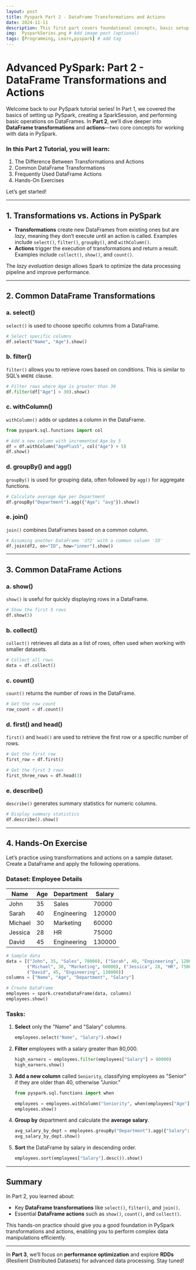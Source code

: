 ```yaml
---
layout: post
title: Pyspark Part 2 - DataFrame Transformations and Actions
date: 2024-11-11 
description: This first part covers foundational concepts, basic setup, and hands-on exercises to give users a practical feel for working with PySpark.
img:  PysparkSeries.png # Add image post (optional)
tags: [Programming, Learn,pyspark] # add tag
---
```

# **Advanced PySpark: Part 2 - DataFrame Transformations and Actions**

Welcome back to our PySpark tutorial series! In Part 1, we covered the basics of setting up PySpark, creating a SparkSession, and performing basic operations on DataFrames. In **Part 2**, we’ll dive deeper into **DataFrame transformations** and **actions**—two core concepts for working with data in PySpark.

### **In this Part 2 Tutorial, you will learn:**
1. The Difference Between Transformations and Actions
2. Common DataFrame Transformations
3. Frequently Used DataFrame Actions
4. Hands-On Exercises

Let’s get started!

---

## **1. Transformations vs. Actions in PySpark**

- **Transformations** create new DataFrames from existing ones but are *lazy*, meaning they don’t execute until an action is called. Examples include `select()`, `filter()`, `groupBy()`, and `withColumn()`.
- **Actions** trigger the execution of transformations and return a result. Examples include `collect()`, `show()`, and `count()`.

The *lazy evaluation* design allows Spark to optimize the data processing pipeline and improve performance.

---

## **2. Common DataFrame Transformations**

### a. **select()**

`select()` is used to choose specific columns from a DataFrame.

```python
# Select specific columns
df.select("Name", "Age").show()
```

### b. **filter()**

`filter()` allows you to retrieve rows based on conditions. This is similar to SQL’s `WHERE` clause.

```python
# Filter rows where Age is greater than 30
df.filter(df["Age"] > 30).show()
```

### c. **withColumn()**

`withColumn()` adds or updates a column in the DataFrame.

```python
from pyspark.sql.functions import col

# Add a new column with incremented Age by 5
df = df.withColumn("AgePlus5", col("Age") + 5)
df.show()
```

### d. **groupBy() and agg()**

`groupBy()` is used for grouping data, often followed by `agg()` for aggregate functions.

```python
# Calculate average Age per Department
df.groupBy("Department").agg({"Age": "avg"}).show()
```

### e. **join()**

`join()` combines DataFrames based on a common column.

```python
# Assuming another DataFrame 'df2' with a common column 'ID'
df.join(df2, on="ID", how="inner").show()
```

---

## **3. Common DataFrame Actions**

### a. **show()**

`show()` is useful for quickly displaying rows in a DataFrame.

```python
# Show the first 5 rows
df.show(5)
```

### b. **collect()**

`collect()` retrieves all data as a list of rows, often used when working with smaller datasets.

```python
# Collect all rows
data = df.collect()
```

### c. **count()**

`count()` returns the number of rows in the DataFrame.

```python
# Get the row count
row_count = df.count()
```

### d. **first() and head()**

`first()` and `head()` are used to retrieve the first row or a specific number of rows.

```python
# Get the first row
first_row = df.first()

# Get the first 3 rows
first_three_rows = df.head(3)
```

### e. **describe()**

`describe()` generates summary statistics for numeric columns.

```python
# Display summary statistics
df.describe().show()
```

---

## **4. Hands-On Exercise**

Let’s practice using transformations and actions on a sample dataset. Create a DataFrame and apply the following operations.

### **Dataset: Employee Details**

| Name     | Age | Department  | Salary |
|----------|-----|-------------|--------|
| John     | 35  | Sales       | 70000  |
| Sarah    | 40  | Engineering | 120000 |
| Michael  | 30  | Marketing   | 60000  |
| Jessica  | 28  | HR          | 75000  |
| David    | 45  | Engineering | 130000 |

```python
# Sample data
data = [("John", 35, "Sales", 70000), ("Sarah", 40, "Engineering", 120000),
        ("Michael", 30, "Marketing", 60000), ("Jessica", 28, "HR", 75000),
        ("David", 45, "Engineering", 130000)]
columns = ["Name", "Age", "Department", "Salary"]

# Create DataFrame
employees = spark.createDataFrame(data, columns)
employees.show()
```

### **Tasks:**

1. **Select** only the "Name" and "Salary" columns.
   ```python
   employees.select("Name", "Salary").show()
   ```

2. **Filter** employees with a salary greater than 80,000.
   ```python
   high_earners = employees.filter(employees["Salary"] > 80000)
   high_earners.show()
   ```

3. **Add a new column** called `Seniority`, classifying employees as "Senior" if they are older than 40, otherwise "Junior."
   ```python
   from pyspark.sql.functions import when

   employees = employees.withColumn("Seniority", when(employees["Age"] > 40, "Senior").otherwise("Junior"))
   employees.show()
   ```

4. **Group by** department and calculate the **average salary**.
   ```python
   avg_salary_by_dept = employees.groupBy("Department").agg({"Salary": "avg"})
   avg_salary_by_dept.show()
   ```

5. **Sort** the DataFrame by salary in descending order.
   ```python
   employees.sort(employees["Salary"].desc()).show()
   ```

---

## **Summary**

In Part 2, you learned about:
- Key **DataFrame transformations** like `select()`, `filter()`, and `join()`.
- Essential **DataFrame actions** such as `show()`, `count()`, and `collect()`.

This hands-on practice should give you a good foundation in PySpark transformations and actions, enabling you to perform complex data manipulations efficiently.

---

In **Part 3**, we’ll focus on **performance optimization** and explore **RDDs** (Resilient Distributed Datasets) for advanced data processing. Stay tuned!
